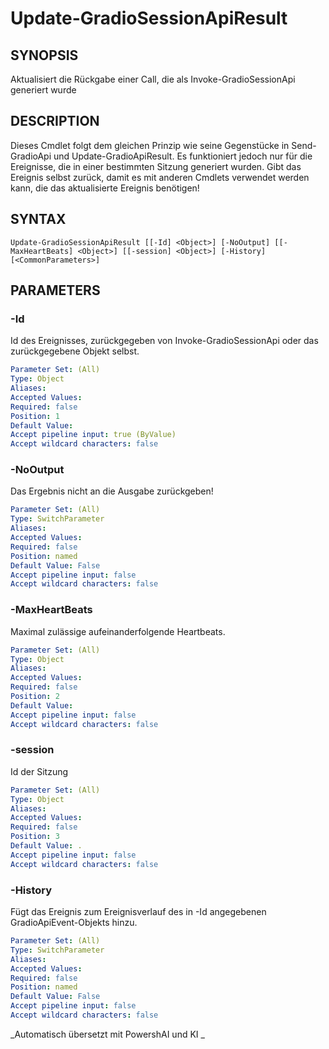 ﻿---
external help file: powershai-help.xml
schema: 2.0.0
powershai: true
---

# Update-GradioSessionApiResult

## SYNOPSIS <!--!= @#Synop !-->
Aktualisiert die Rückgabe einer Call, die als Invoke-GradioSessionApi generiert wurde

## DESCRIPTION <!--!= @#Desc !-->
Dieses Cmdlet folgt dem gleichen Prinzip wie seine Gegenstücke in Send-GradioApi und Update-GradioApiResult.
Es funktioniert jedoch nur für die Ereignisse, die in einer bestimmten Sitzung generiert wurden.
Gibt das Ereignis selbst zurück, damit es mit anderen Cmdlets verwendet werden kann, die das aktualisierte Ereignis benötigen!

## SYNTAX <!--!= @#Syntax !-->

```
Update-GradioSessionApiResult [[-Id] <Object>] [-NoOutput] [[-MaxHeartBeats] <Object>] [[-session] <Object>] [-History] [<CommonParameters>]
```

## PARAMETERS <!--!= @#Params !-->

### -Id
Id des Ereignisses, zurückgegeben von Invoke-GradioSessionApi oder das zurückgegebene Objekt selbst.

```yml
Parameter Set: (All)
Type: Object
Aliases: 
Accepted Values: 
Required: false
Position: 1
Default Value: 
Accept pipeline input: true (ByValue)
Accept wildcard characters: false
```

### -NoOutput
Das Ergebnis nicht an die Ausgabe zurückgeben!

```yml
Parameter Set: (All)
Type: SwitchParameter
Aliases: 
Accepted Values: 
Required: false
Position: named
Default Value: False
Accept pipeline input: false
Accept wildcard characters: false
```

### -MaxHeartBeats
Maximal zulässige aufeinanderfolgende Heartbeats.

```yml
Parameter Set: (All)
Type: Object
Aliases: 
Accepted Values: 
Required: false
Position: 2
Default Value: 
Accept pipeline input: false
Accept wildcard characters: false
```

### -session
Id der Sitzung

```yml
Parameter Set: (All)
Type: Object
Aliases: 
Accepted Values: 
Required: false
Position: 3
Default Value: .
Accept pipeline input: false
Accept wildcard characters: false
```

### -History
Fügt das Ereignis zum Ereignisverlauf des in -Id angegebenen GradioApiEvent-Objekts hinzu.

```yml
Parameter Set: (All)
Type: SwitchParameter
Aliases: 
Accepted Values: 
Required: false
Position: named
Default Value: False
Accept pipeline input: false
Accept wildcard characters: false
```



<!--PowershaiAiDocBlockStart-->
_Automatisch übersetzt mit PowershAI und KI 
_
<!--PowershaiAiDocBlockEnd-->
